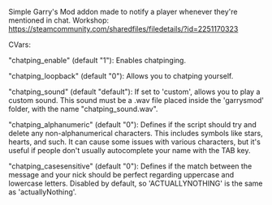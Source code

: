 Simple Garry's Mod addon made to notify a player whenever they're mentioned in chat.
Workshop: https://steamcommunity.com/sharedfiles/filedetails/?id=2251170323

CVars:

"chatping_enable" (default "1"):
Enables chatpinging.

"chatping_loopback" (default "0"):
Allows you to chatping yourself.

"chatping_sound" (default "default"):
If set to 'custom', allows you to play a custom sound. This sound must be a .wav file placed inside the 'garrysmod' folder, with the name "chatping_sound.wav".

"chatping_alphanumeric" (default "0"):
Defines if the script should try and delete any non-alphanumerical characters. This includes symbols like stars, hearts, and such. It can cause some issues with various characters, but it's useful if people don't usually autocomplete your name with the TAB key.

"chatping_casesensitive" (default "0"):
Defines if the match between the message and your nick should be perfect regarding uppercase and lowercase letters. Disabled by default, so 'ACTUALLYNOTHING' is the same as 'actuallyNothing'.
